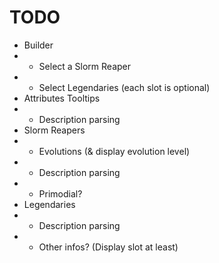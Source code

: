# TODO

-   Builder
-   -   Select a Slorm Reaper
-   -   Select Legendaries (each slot is optional)
-   Attributes Tooltips
-   -   Description parsing
-   Slorm Reapers
-   -   Evolutions (& display evolution level)
-   -   Description parsing
-   -   Primodial?
-   Legendaries
-   -   Description parsing
-   -   Other infos? (Display slot at least)
